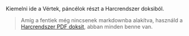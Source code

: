 Kiemelni ide a Vértek, páncélok részt a Harcrendszer doksiból.

> Amíg a fentiek még nincsenek markdownba alakítva, használd a [Harcrendszer PDF doksit](https://github.com/kaktusztea/km100/raw/master/km100_05_harc.pdf?raw=true), abban minden benne van.

